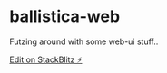 # ballistica-web

Futzing around with some web-ui stuff..

[Edit on StackBlitz ⚡️](https://stackblitz.com/edit/ballistica-web)

